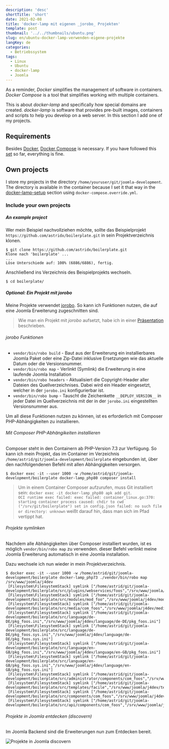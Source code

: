 ```yaml
---
description: 'desc'
shortTitle: 'short'
date: 2021-02-08
title: 'docker-lamp mit eigenen _jorobo_ Projekten'
template: post
thumbnail: '../../thumbnails/ubuntu.png'
slug: en/ubuntu-docker-lamp-verwenden-eigene-projekte
langKey: de
categories:
  - Betriebssystem
tags:
  - Linux
  - Ubuntu
  - docker-lamp
  - Joomla
---
```


As a reminder, _Docker_ simplifies the management of software in containers. _Docker Compose_ is a tool that simplifies working with multiple containers.

This is about _docker-lamp_ and specifically how special domains are created. _docker-lamp_ is software that provides pre-built images, containers and scripts to help you develop on a web server. In this section I add one of my projects.

## Requirements

Besides [Docker](/en/ubuntu-docker-set-up-docker-lamp), [Docker Compose](/en/ubuntu-docker-compose-set-up-docker-lamp) is necessary. If you have followed this [set](/en/my-ubuntu-computer-with-docker-lamp-themes/) so far, everything is fine.

## Own projects

I store my projects in the directory `/home/youruser/git/joomla-development`. The directory is available in the container because I set it that way in the [docker-lamp-setup](/ubuntu-docker-lamp-setup) section using `docker-compose.override.yml`.

### Include your own projects

##### An example project

Wer mein Beispiel nachvollziehen möchte, sollte das Beispielprojekt `https://github.com/astridx/boilerplate.git` in sein Projektverzeichnis klonen.

```
$ git clone https://github.com/astridx/boilerplate.git
Klone nach 'boilerplate' ...
...
Löse Unterschiede auf: 100% (6886/6886), fertig.
```

Anschließend ins Verzeichnis des Beispielprojekts wechseln.

```
$ cd boilerplate/
```

##### Optional: Ein Projekt mit _jorobo_

Meine Projekte verwendet [jorobo](https://github.com/joomla-projects/jorobo). So kann ich Funktionen nutzen, die auf eine Joomla Erweiterung zugeschnitten sind.

> Wie man ein Projekt mit _jorobo_ aufsetzt, habe ich in einer [Präsentation](https://astridx.github.io/9997_jorobo/presentation/index.html#/) beschrieben.

###### _jorobo_ Funktionen

- `vendor/bin/robo build` - Baut aus der Erweiterung ein installierbares Joomla Paket oder eine Zip-Datei inklusive Ersetzungen wie das aktuelle Datum oder die Versionsnummer.
- `vendor/bin/robo map` - Verlinkt (Symlink) die Erweiterung in eine laufende Joomla Installation
- `vendor/bin/robo headers` - Aktualisiert die Copyright-Header aller Dateien des Quellverzeichnises. Dabei wird ein Header eingesetzt, welcher in der `jorobo.ini` konfigurierbar ist.
- `vendor/bin/robo bump` - Tauscht die Zeichenkette `__DEPLOY_VERSION__` in jeder Datei im Quellverzeichnis mit der in der `jorobo.ini` eingestellten Versionsnummer aus.

Um all diese Funktionen nutzen zu können, ist es erforderlich mit Composer PHP-Abhängigkeiten zu installieren.

###### Mit Composer PHP-Abhängikeiten installieren

Composer steht in den Containern ab PHP-Version 7.3 zur Verfügung. So kann ich mein Projekt, das im Container im Verzeichnis `/home/astrid/git/joomla-development/boilerplate` eingebunden ist, über den nachfolgendenen Befehl mit allen Abhängigkeiten versorgen.

```
$ docker exec -it --user 1000 -w /home/astrid/git/joomla-development/boilerplate docker-lamp_php80 composer install

```

> Um in einem Container Composer aufzurufen, muss Git installiert sein: `docker exec -it docker-lamp_php80 apk add git`.  
> `OCI runtime exec failed: exec failed: container_linux.go:370: starting container process caused: chdir to cwd ("/srv/git/boilerplate") set in config.json failed: no such file or directory: unknown` weißt darauf hin, dass man sich im Pfad vertippt hat.

###### Projekte symlinken

Nachdem alle Abhängigkeiten über Composer installiert wurden, ist es möglich `vendor/bin/robo map` zu verwenden. dieser Befehl verlinkt meine Joomla Erweiterung automatisch in eine Joomla installation.

Dazu wechsele ich nun wieder in mein Projektverzeichnis.

```
$ docker exec -it --user 1000 -w /home/astrid/git/joomla-development/boilerplate docker-lamp_php73 ./vendor/bin/robo map /srv/www/joomla/j4dev
 [Filesystem\FilesystemStack] symlink ["/home/astrid/git/joomla-development/boilerplate/src/plugins/webservices/foos","/srv/www/joomla/j4dev/plugins/webservices/foos"]
 [Filesystem\FilesystemStack] symlink ["/home/astrid/git/joomla-development/boilerplate/src/modules/mod_foo","/srv/www/joomla/j4dev/modules/mod_foo"]
 [Filesystem\FilesystemStack] symlink ["/home/astrid/git/joomla-development/boilerplate/src/media/com_foos","/srv/www/joomla/j4dev/media/com_foos"]
 [Filesystem\FilesystemStack] symlink ["/home/astrid/git/joomla-development/boilerplate/src/language/de-DE/pkg_foos.ini","/srv/www/joomla/j4dev/language/de-DE/pkg_foos.ini"]
 [Filesystem\FilesystemStack] symlink ["/home/astrid/git/joomla-development/boilerplate/src/language/de-DE/pkg_foos.sys.ini","/srv/www/joomla/j4dev/language/de-DE/pkg_foos.sys.ini"]
 [Filesystem\FilesystemStack] symlink ["/home/astrid/git/joomla-development/boilerplate/src/language/en-GB/pkg_foos.ini","/srv/www/joomla/j4dev/language/en-GB/pkg_foos.ini"]
 [Filesystem\FilesystemStack] symlink ["/home/astrid/git/joomla-development/boilerplate/src/language/en-GB/pkg_foos.sys.ini","/srv/www/joomla/j4dev/language/en-GB/pkg_foos.sys.ini"]
 [Filesystem\FilesystemStack] symlink ["/home/astrid/git/joomla-development/boilerplate/src/administrator/components/com_foos","/srv/www/joomla/j4dev/administrator/components/com_foos"]
 [Filesystem\FilesystemStack] symlink ["/home/astrid/git/joomla-development/boilerplate/src/templates/facile","/srv/www/joomla/j4dev/templates/facile"]
 [Filesystem\FilesystemStack] symlink ["/home/astrid/git/joomla-development/boilerplate/src/components/com_foos","/srv/www/joomla/j4dev/components/com_foos"]
 [Filesystem\FilesystemStack] symlink ["/home/astrid/git/joomla-development/boilerplate/src/api/components/com_foos","/srv/www/joomla/j4dev/api/components/com_foos"]

```

###### Projekte in Joomla entdecken (discovern)

Im Joomla Backend sind die Erweiterungen nun zum Entdecken bereit.

![Projekte in Joomla discovern](/images/discover.png)

<img src="https://vg02.met.vgwort.de/na/7551ddb6895642938dab66210247c68d" width="1" height="1" alt="">
